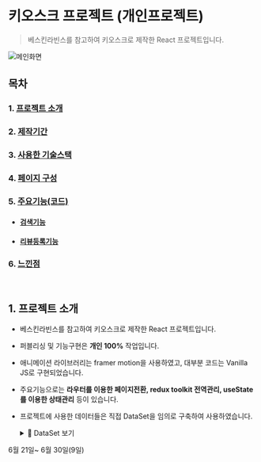 # 키오스크 프로젝트 (개인프로젝트)
>  베스킨라빈스를 참고하여 키오스크로 제작한 React 프로젝트입니다.

![메인화면](https://github.com/Tae-Hyun98/kiosk/assets/119056869/cafe6dea-3cff-4a8b-bf9f-390723f88462)

## 목차
  ### 1. [프로젝트 소개](#1-프로젝트-소개)
  ### 2. [제작기간](#2-제작-기간--20230428--2023524)
  ### 3. [사용한 기술스택](#3-사용한-skills)
  ### 4. [페이지 구성](#4-페이지-구성-1)
  ### 5. [주요기능(코드)](#5-주요기능)   
   - #### [검색기능](#5-1-라우팅)  
   - #### [리뷰등록기능](#5-2-상품-리뷰문의기능)  
  ### 6. [느낀점](#6-느낀점-1)

<br/> 

## 1. 프로젝트 소개
- 베스킨라빈스를 참고하여 키오스크로 제작한 React 프로젝트입니다.

- 퍼블리싱 및 기능구현은 **개인 100%** 작업입니다.

- 애니메이션 라이브러리는 framer motion을 사용하였고, 대부분 코드는 Vanilla JS로 구현되었습니다.  

- 주요기능으로는 **라우터를 이용한 페이지전환, redux toolkit 전역관리, useState를 이용한 상태관리** 등이 있습니다.
  
- 프로젝트에 사용한 데이터들은 직접 DataSet을 임의로 구축하여 사용하였습니다.  
    <details>
     <summary>🔎 DataSet 보기</summary>
      
      #### 객체 데이터의 구조는 category, name, price, src, review, color로 구성이 되어있습니다.  
      
      <img src="https://github.com/Tae-Hyun98/kiosk/assets/119056869/3434675b-3b3b-4fa1-a9e0-034b54edf384" width:488px/>  
      <img src="https://github.com/Tae-Hyun98/kiosk/assets/119056869/bcff7a30-3568-477f-998b-01e65c0c07f7"/>
      
    </details>
    
6월 21일~ 6월 30일(9일)

